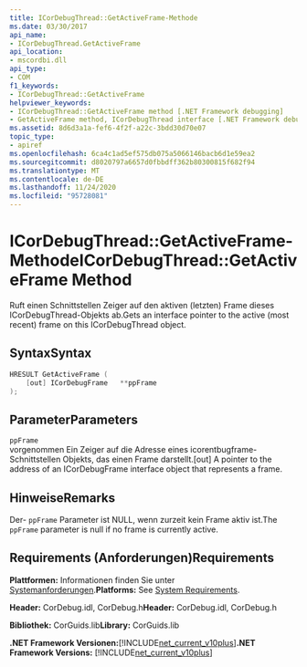 ```yaml
---
title: ICorDebugThread::GetActiveFrame-Methode
ms.date: 03/30/2017
api_name:
- ICorDebugThread.GetActiveFrame
api_location:
- mscordbi.dll
api_type:
- COM
f1_keywords:
- ICorDebugThread::GetActiveFrame
helpviewer_keywords:
- ICorDebugThread::GetActiveFrame method [.NET Framework debugging]
- GetActiveFrame method, ICorDebugThread interface [.NET Framework debugging]
ms.assetid: 8d6d3a1a-fef6-4f2f-a22c-3bdd30d70e07
topic_type:
- apiref
ms.openlocfilehash: 6ca4c1ad5ef575db075a5066146bacb6d1e59ea2
ms.sourcegitcommit: d8020797a6657d0fbbdff362b80300815f682f94
ms.translationtype: MT
ms.contentlocale: de-DE
ms.lasthandoff: 11/24/2020
ms.locfileid: "95728081"
---
```

# <a name="icordebugthreadgetactiveframe-method"></a><span data-ttu-id="aab42-102">ICorDebugThread::GetActiveFrame-Methode</span><span class="sxs-lookup"><span data-stu-id="aab42-102">ICorDebugThread::GetActiveFrame Method</span></span>

<span data-ttu-id="aab42-103">Ruft einen Schnittstellen Zeiger auf den aktiven (letzten) Frame dieses ICorDebugThread-Objekts ab.</span><span class="sxs-lookup"><span data-stu-id="aab42-103">Gets an interface pointer to the active (most recent) frame on this ICorDebugThread object.</span></span>  
  
## <a name="syntax"></a><span data-ttu-id="aab42-104">Syntax</span><span class="sxs-lookup"><span data-stu-id="aab42-104">Syntax</span></span>  
  
```cpp  
HRESULT GetActiveFrame (  
    [out] ICorDebugFrame   **ppFrame  
);  
```  
  
## <a name="parameters"></a><span data-ttu-id="aab42-105">Parameter</span><span class="sxs-lookup"><span data-stu-id="aab42-105">Parameters</span></span>  

 `ppFrame`  
 <span data-ttu-id="aab42-106">vorgenommen Ein Zeiger auf die Adresse eines icorentbugframe-Schnittstellen Objekts, das einen Frame darstellt.</span><span class="sxs-lookup"><span data-stu-id="aab42-106">[out] A pointer to the address of an ICorDebugFrame interface object that represents a frame.</span></span>  
  
## <a name="remarks"></a><span data-ttu-id="aab42-107">Hinweise</span><span class="sxs-lookup"><span data-stu-id="aab42-107">Remarks</span></span>  

 <span data-ttu-id="aab42-108">Der- `ppFrame` Parameter ist NULL, wenn zurzeit kein Frame aktiv ist.</span><span class="sxs-lookup"><span data-stu-id="aab42-108">The `ppFrame` parameter is null if no frame is currently active.</span></span>  
  
## <a name="requirements"></a><span data-ttu-id="aab42-109">Requirements (Anforderungen)</span><span class="sxs-lookup"><span data-stu-id="aab42-109">Requirements</span></span>  

 <span data-ttu-id="aab42-110">**Plattformen:** Informationen finden Sie unter [Systemanforderungen](../../get-started/system-requirements.md).</span><span class="sxs-lookup"><span data-stu-id="aab42-110">**Platforms:** See [System Requirements](../../get-started/system-requirements.md).</span></span>  
  
 <span data-ttu-id="aab42-111">**Header:** CorDebug.idl, CorDebug.h</span><span class="sxs-lookup"><span data-stu-id="aab42-111">**Header:** CorDebug.idl, CorDebug.h</span></span>  
  
 <span data-ttu-id="aab42-112">**Bibliothek:** CorGuids.lib</span><span class="sxs-lookup"><span data-stu-id="aab42-112">**Library:** CorGuids.lib</span></span>  
  
 <span data-ttu-id="aab42-113">**.NET Framework Versionen:**[!INCLUDE[net_current_v10plus](../../../../includes/net-current-v10plus-md.md)]</span><span class="sxs-lookup"><span data-stu-id="aab42-113">**.NET Framework Versions:** [!INCLUDE[net_current_v10plus](../../../../includes/net-current-v10plus-md.md)]</span></span>
